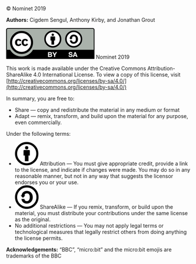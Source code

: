 &copy; Nominet 2019

**Authors:** Cigdem Sengul, Anthony Kirby, and Jonathan Grout


![Creative Commons 4.0 BY SA](by-sa.svg) Nominet 2019

This work is made available under the Creative Commons Attribution-ShareAlike 4.0 International
License. To view a copy of this license, visit [http://creativecommons.org/licenses/by-sa/4.0/](http://creativecommons.org/licenses/by-sa/4.0/)

In summary, you are free to:

- Share — copy and redistribute the material in any medium or format
- Adapt — remix, transform, and build upon the material for any purpose, even commercially.

Under the following terms:

- ![Creative Commons 4.0 BY SA](by.svg) 
Attribution — You must give appropriate credit, provide a link to the license, and indicate if
changes were made. You may do so in any reasonable manner, but not in any way that 
suggests the licensor endorses you or your use.
- ![Creative Commons 4.0 BY SA](sa.svg)
ShareAlike — If you remix, transform, or build upon the material, you must distribute your
contributions under the same license as the original.
- No additional restrictions — You may not apply legal terms or technological measures that legally
restrict others from doing anything the license permits.

**Acknowledgements:** “BBC”, “micro:bit” and the micro:bit emojis are trademarks of the BBC
